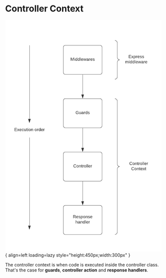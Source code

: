 # Controller Context

![](/../assets/controller-context.png){ align=left loading=lazy style="height:450px;width:300px" }

The controller context is when code is executed inside the controller class. That's the case for **guards**, **controller action** and **response handlers**.